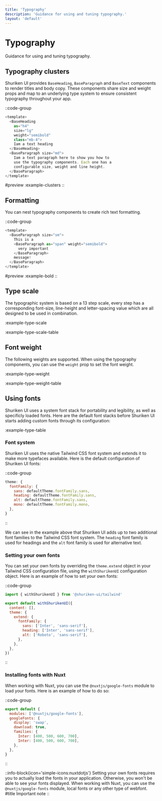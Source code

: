 ```yaml
---
title: 'Typography'
description: 'Guidance for using and tuning typography.'
layout: 'default'
---
```


# Typography

Guidance for using and tuning typography.

## Typography clusters

Shuriken UI provides `BaseHeading`, `BaseParagraph` and `BaseText` components to render titles and body copy. These components share size and weight props and map to an underlying type system to ensure consistent typography throughout your app.

::code-group

```js [ExampleClusters.vue]
<template>
  <BaseHeading
    as="h4"
    size="lg"
    weight="semibold"
    class="mb-4">
    Iam a text heading
  </BaseHeading>
  <BaseParagraph size="md">
    Iam a text paragraph here to show you how to
    use the typography components. Each one has a
    configurable size, weight and line height.
  </BaseParagraph>
</template>
```

#preview
:example-clusters
::

## Formatting

You can nest typography components to create rich text formatting.

::code-group

```js [ExampleBold.vue]
<template>
  <BaseParagraph size="sm">
    This is a
    <BaseParagraph as="span" weight="semibold">
      very important
    </BaseParagraph>
    message!
  </BaseParagraph>
</template>
```

#preview
:example-bold
::

## Type scale

The typographic system is based on a 13 step scale, every step has a corresponding font-size, line-height and letter-spacing value which are all designed to be used in combination.

:example-type-scale

:example-type-scale-table

## Font weight

The following weights are supported. When using the typography components, you can use the `weight` prop to set the font weight.

:example-type-weight

:example-type-weight-table

## Using fonts

Shuriken UI uses a system font stack for portability and legibility, as well as specificly loaded fonts. Here are the default font stacks before Shuriken UI starts adding custom fonts through its configuration:

:example-type-table

### Font system

Shuriken UI uses the native Tailwind CSS font system and extends it to make more typefaces available. Here is the default configuration of Shuriken UI fonts:

::code-group

```js [tailwind.config.ts]
theme: {
  fontFamily: {
    sans: defaultTheme.fontFamily.sans,
    heading: defaultTheme.fontFamily.sans,
    alt: defaultTheme.fontFamily.sans,
    mono: defaultTheme.fontFamily.mono,
  },
}
```

::

We can see in the example above that Shuriken UI adds up to two additional font families to the Tailwind CSS font system. The `heading` font family is used for headings and the `alt` font family is used for alternative text.

### Setting your own fonts

You can set your own fonts by overriding the `theme.extend` object in your Tailwind CSS configuration file, using the `withShurikenUI` configuration object. Here is an example of how to set your own fonts:

::code-group

```js [tailwind.config.ts]
import { withShurikenUI } from '@shuriken-ui/tailwind'

export default withShurikenUI({
  content: [],
  theme: {
    extend: {
      fontFamily: {
        sans: ['Inter', 'sans-serif'],
        heading: ['Inter', 'sans-serif'],
        alt: ['Roboto', 'sans-serif'],
      },
    },
  },
})
```

::

### Installing fonts with Nuxt

When working with Nuxt, you can use the `@nuxtjs/google-fonts` module to load your fonts. Here is an example of how to do so:

::code-group

```js [nuxt.config.ts]
export default {
  modules: ['@nuxtjs/google-fonts'],
  googleFonts: {
    display: 'swap',
    download: true,
    families: {
      Inter: [400, 500, 600, 700],
      Inter: [400, 500, 600, 700],
    },
  },
}
```
::

::info-block{icon='simple-icons:nuxtdotjs'}
Setting your own fonts requires you to actually load the fonts in your application. Otherwise, you won't be able to see your fonts displayed. When working with Nuxt, you can use the `@nuxtjs/google-fonts` module, local fonts or any other type of webfont.
#title
Important note
::